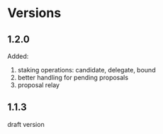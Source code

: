 # Versions

## 1.2.0

Added:

1. staking operations: candidate, delegate, bound
2. better handling for pending proposals
3. proposal relay

## 1.1.3

draft version
